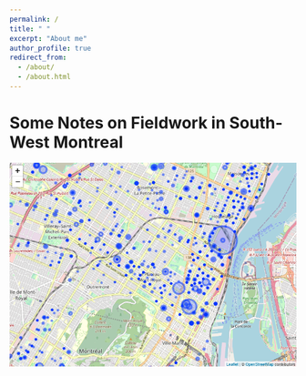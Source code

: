```yaml
---
permalink: /
title: " "
excerpt: "About me"
author_profile: true
redirect_from: 
  - /about/
  - /about.html
---
```


Some Notes on Fieldwork in South-West Montreal
======


![Social housing in Montreal](/images/carte_logements_sociaux.png)


